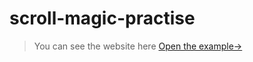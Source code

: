 # scroll-magic-practise
> You can see the website here 
[Open the 
example&rarr;](https://rocksride.github.io/scroll-magic-practise/)
